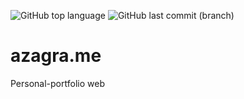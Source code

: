 ![GitHub top language](https://img.shields.io/github/languages/top/azagramac/azagra.me.svg) ![GitHub last commit (branch)](https://img.shields.io/github/last-commit/azagramac/azagra.me/master.svg)

# azagra.me
Personal-portfolio web
